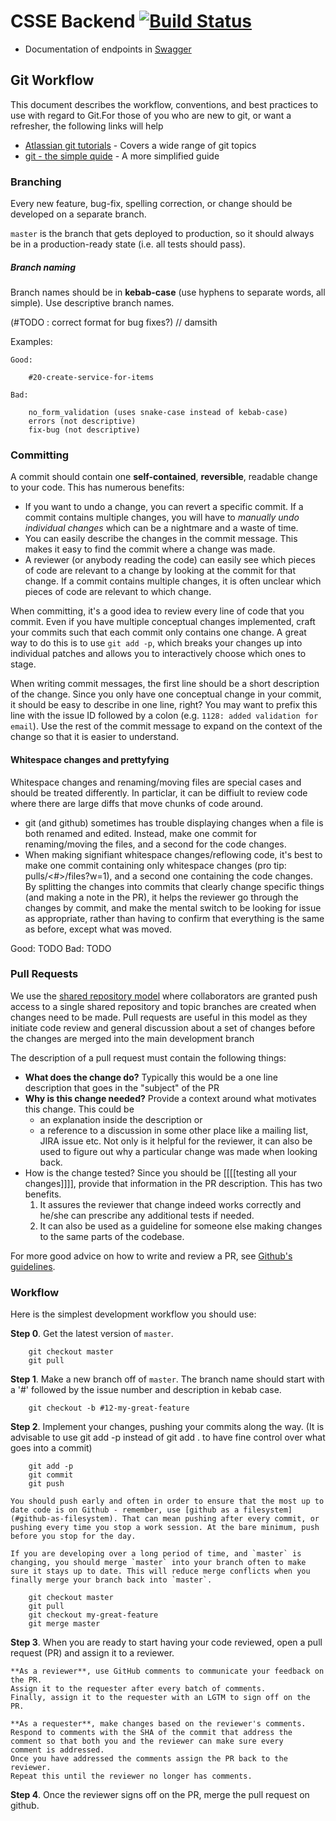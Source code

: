 # CSSE Backend [![Build Status](https://travis-ci.org/SE3070-CSSE/csse-backend.svg?branch=development)](https://travis-ci.org/SE3070-CSSE/csse-backend)

- Documentation of endpoints in [Swagger](https://procurement-system.herokuapp.com/swagger-ui.html)

## Git Workflow

This document describes the workflow, conventions, and best practices to use with regard to Git.For those of you who are new to git, or want a refresher, the following links will help

- [Atlassian git tutorials](https://www.atlassian.com/git/) - Covers a wide range of git topics
- [git - the simple quide](http://rogerdudler.github.io/git-guide/) - A more simplified guide


### Branching

Every new feature, bug-fix, spelling correction, or change should be developed on a separate branch.

`master` is the branch that gets deployed to production, so it should always be in a production-ready state (i.e. all tests should pass). 

##### Branch naming

Branch names should be in **kebab-case** (use hyphens to separate words, all simple). Use descriptive branch names.

(#TODO : correct format for bug fixes?) // damsith

Examples: 

    Good:

        #20-create-service-for-items

    Bad:

        no_form_validation (uses snake-case instead of kebab-case)
        errors (not descriptive)
        fix-bug (not descriptive)

### Committing

A commit should contain one **self-contained**, **reversible**, readable change to your code. This has numerous benefits:

- If you want to undo a change, you can revert a specific commit. If a commit contains multiple changes, you will have to *manually undo individual changes* which can be a nightmare and a waste of time.
- You can easily describe the changes in the commit message. This makes it easy to find the commit where a change was made.
- A reviewer (or anybody reading the code) can easily see which pieces of code are relevant to a change by looking at the commit for that change. If a commit contains multiple changes, it is often unclear which pieces of code are relevant to which change.

When committing, it's a good idea to review every line of code that you commit. Even if you have multiple conceptual changes implemented, craft your commits such that each commit only contains one change. A great way to do this is to use `git add -p`, which breaks your changes up into individual patches and allows you to interactively choose which ones to stage.

When writing commit messages, the first line should be a short description of the change. Since you only have one conceptual change in your commit, it should be easy to describe in one line, right? You may want to prefix this line with the issue ID followed by a colon (e.g. `1128: added validation for email`). Use the rest of the commit message to expand on the context of the change so that it is easier to understand.


#### Whitespace changes and prettyfying
Whitespace changes and renaming/moving files are special cases and should be treated differently. In particlar, it can be diffiult to review code where there are large diffs that move chunks of code around.
 - git (and github) sometimes has trouble displaying changes when a file is both renamed and edited. Instead, make one commit for renaming/moving the files, and a second for the code changes.
 - When making signifiant whitespace changes/reflowing code, it's best to make one commit containing only whitespace changes (pro tip: pulls/<#>/files?w=1), and a second one containing the code changes.
By splitting the changes into commits that clearly change specific things (and making a note in the PR), it helps the reviewer go through the changes by commit, and make the mental switch to be looking for issue as appropriate, rather than having to confirm that everything is the same as before, except what was moved.

Good: TODO
Bad: TODO

### Pull Requests

We use the [shared repository model](https://help.github.com/articles/about-collaborative-development-models/) where collaborators are granted push access to a single shared repository and topic branches are created when changes need to be made. Pull requests are useful in this model as they initiate code review and general discussion about a set of changes before the changes are merged into the main development branch

The description of a pull request must contain the following things:

- **What does the change do?** Typically this would be a one line description that goes in the "subject" of the PR
- **Why is this change needed?** Provide a context around what motivates this change. This could be
    * an explanation inside the description or
    * a reference to a discussion in some other place like a mailing list, JIRA issue etc. Not only is it helpful for the reviewer, it can also be used to figure out why a particular change was made when looking back.
- How is the change tested? Since you should be [[[[testing all your changes]]]], provide that information in the PR description. This has two
benefits. 
    1. It assures the reviewer that change indeed works correctly and he/she can prescribe
any additional tests if needed. 
    2. It can also be used as a guideline for someone else making changes
to the same parts of the codebase.

For more good advice on how to write and review a PR, see [Github's guidelines](https://github.com/blog/1943-how-to-write-the-perfect-pull-request).

### Workflow

Here is the simplest development workflow you should use:

**Step 0**. Get the latest version of `master`.

        git checkout master
        git pull

**Step 1**.  Make a new branch off of `master`. The branch name should start with a '#' followed by the issue number and description in kebab case.

        git checkout -b #12-my-great-feature

**Step 2**. Implement your changes, pushing your commits along the way. (It is advisable to use git add -p instead of git add . to have fine control over what goes into a commit)

        git add -p  
        git commit
        git push

    You should push early and often in order to ensure that the most up to date code is on Github - remember, use [github as a filesystem](#github-as-filesystem). That can mean pushing after every commit, or pushing every time you stop a work session. At the bare minimum, push before you stop for the day.

    If you are developing over a long period of time, and `master` is changing, you should merge `master` into your branch often to make sure it stays up to date. This will reduce merge conflicts when you finally merge your branch back into `master`.

        git checkout master
        git pull
        git checkout my-great-feature
        git merge master

**Step 3**. When you are ready to start having your code reviewed, open a pull request (PR) and assign it to a reviewer.

    **As a reviewer**, use GitHub comments to communicate your feedback on the PR.
    Assign it to the requester after every batch of comments.
    Finally, assign it to the requester with an LGTM to sign off on the PR.

    **As a requester**, make changes based on the reviewer's comments.
    Respond to comments with the SHA of the commit that address the comment so that both you and the reviewer can make sure every
    comment is addressed.
    Once you have addressed the comments assign the PR back to the reviewer.
    Repeat this until the reviewer no longer has comments.

**Step 4**. Once the reviewer signs off on the PR, merge the pull request on github.
